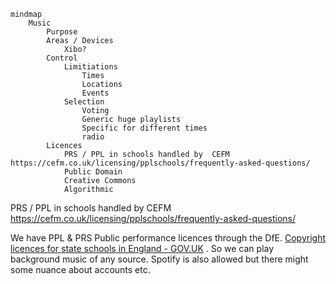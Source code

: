 
```mermaid
mindmap
	Music
		Purpose
		Areas / Devices
			Xibo?
		Control
			Limitiations
				Times
				Locations
				Events
			Selection
				Voting
				Generic huge playlists
				Specific for different times
				radio
		Licences
			PRS / PPL in schools handled by  CEFM https://cefm.co.uk/licensing/pplschools/frequently-asked-questions/
			Public Domain
			Creative Commons
			Algorithmic

```



PRS / PPL in schools handled by  CEFM https://cefm.co.uk/licensing/pplschools/frequently-asked-questions/

We have PPL & PRS Public performance licences through the DfE.  [Copyright licences for state schools in England - GOV.UK](https://www.gov.uk/guidance/copyright-licences-information-for-schools) . So we can play background music of any source. Spotify is also allowed but there might some nuance about accounts etc.





